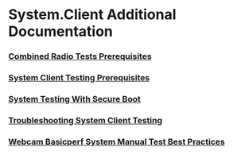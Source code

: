 # System.Client Additional Documentation
### [Combined Radio Tests Prerequisites](testref/combined_radio_tests_prerequisites.md.md)
### [System Client Testing Prerequisites](testref/system_client_testing_prerequisites.md.md)
### [System Testing With Secure Boot](testref/system_testing_with_secure_boot.md.md)
### [Troubleshooting System Client Testing](testref/troubleshooting_system_client_testing.md.md)
### [Webcam Basicperf System  Manual  Test Best Practices](testref/webcam_basicperf_system__manual__test_best_practices.md.md)

